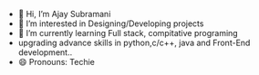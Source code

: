 - 👋 Hi, I’m Ajay Subramani
- 👀 I’m interested in Designing/Developing projects
- 🌱 I’m currently learning Full stack, compitative programing
- upgrading advance skills in python,c/c++, java and Front-End development..
- 😄 Pronouns: Techie
<!---
Ajay-Subramani/Ajay-Subramani is a ✨ special ✨ repository because its `README.md` (this file) appears on your GitHub profile.
You can click the Preview link to take a look at your changes.
--->
